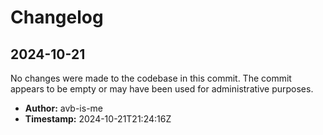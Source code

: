 

  # Changelog

## 2024-10-21

No changes were made to the codebase in this commit. The commit appears to be empty or may have been used for administrative purposes.

- **Author:** avb-is-me
- **Timestamp:** 2024-10-21T21:24:16Z

  